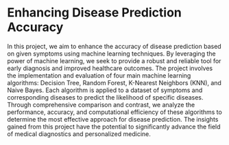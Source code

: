 # Enhancing Disease Prediction Accuracy

In this project, we aim to enhance the accuracy of disease prediction based on given symptoms using machine learning techniques. By leveraging the power of machine learning, we seek to provide a robust and reliable tool for early diagnosis and improved healthcare outcomes. The project involves the implementation and evaluation of four main machine learning algorithms: Decision Tree, Random Forest, K-Nearest Neighbors (KNN), and Naive Bayes. Each algorithm is applied to a dataset of symptoms and corresponding diseases to predict the likelihood of specific diseases. Through comprehensive comparison and contrast, we analyze the performance, accuracy, and computational efficiency of these algorithms to determine the most effective approach for disease prediction. The insights gained from this project have the potential to significantly advance the field of medical diagnostics and personalized medicine.
